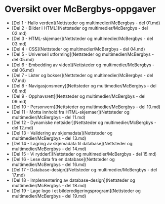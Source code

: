 Oversikt over McBergbys-oppgaver
================================
 * [Del 1 - Hallo verden](Nettsteder og multimedier/McBergbys - del 01.md)
 * [Del 2 - Bilder i HTML](Nettsteder og multimedier/McBergbys - del 02.md)
 * [Del 3 - HTML-skjemaer](Nettsteder og multimedier/McBergbys - del 03.md)
 * [Del 4 - CSS](Nettsteder og multimedier/McBergbys - del 04.md)
 * [Del 5 - Universell utforming](Nettsteder og multimedier/McBergbys - del 05.md)
 * [Del 6 - Embedding av video](Nettsteder og multimedier/McBergbys - del 06.md)
 * [Del 7 - Lister og bokser](Nettsteder og multimedier/McBergbys - del 07.md)
 * [Del 8 - Navigasjonsmeny](Nettsteder og multimedier/McBergbys - del 08.md)
 * [Del 9 - Opphavsrett](Nettsteder og multimedier/McBergbys - del 09.md)
 * [Del 10 - Personvern](Nettsteder og multimedier/McBergbys - del 10.md)
 * [Del 11 - Motta innhold fra HTML-skjemaer](Nettsteder og multimedier/McBergbys - del 11.md)
 * [Del 12 - Dynamiske nettsider](Nettsteder og multimedier/McBergbys - del 12.md)
 * [Del 13 - Validering av skjemadata](Nettsteder og multimedier/McBergbys - del 13.md)
 * [Del 14 - Lagring av skjemadata til database](Nettsteder og multimedier/McBergbys - del 14.md)
 * [Del 15 - Vi rydder!](Nettsteder og multimedier/McBergbys - del 15.md)
 * [Del 16 - Lese data fra en database](Nettsteder og multimedier/McBergbys - del 16.md)
 * [Del 17 - Database-design](Nettsteder og multimedier/McBergbys - del 17.md)
 * [Del 18 - Implementering av database-design](Nettsteder og multimedier/McBergbys - del 18.md)
 * [Del 19 - Lage logo i et bilderedigeringsprogram](Nettsteder og multimedier/McBergbys - del 19.md)
